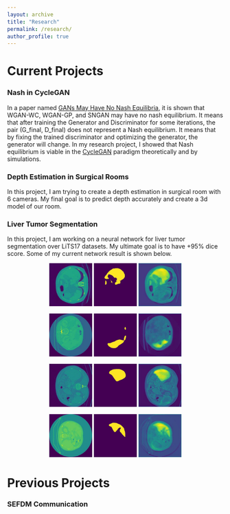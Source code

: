 ```yaml
---
layout: archive
title: "Research"
permalink: /research/
author_profile: true
---
```

# **Current Projects**

### **Nash in CycleGAN**
In a paper named [GANs May Have No Nash Equilibria](https://arxiv.org/pdf/2002.09124.pdf), it is shown that WGAN-WC, WGAN-GP, and SNGAN may have no nash equilibrium. It means that after training the Generator and Discriminator for some iterations, the pair (G_final, D_final) does not represent a Nash equilibrium. It means that by fixing the trained discriminator and optimizing the generator, the generator will change. In my research project, I showed that Nash equilibrium is viable in the [CycleGAN](https://arxiv.org/pdf/1703.10593.pdf) paradigm theoretically and by simulations. 

### **Depth Estimation in Surgical Rooms**
In this project, I am trying to create a depth estimation in surgical room with 6 cameras. My final goal is to predict depth accurately and create a 3d model of our room.

### **Liver Tumor Segmentation**
In this project, I am working on a neural network for liver tumor segmentation over LiTS17 datasets. My ultimate goal is to have +95% dice score. Some of my current network result is shown below. 

<p align="center">
  <img src="../images/Lits/0_image.jpg" width="100">
  <img src="../images/Lits/0_label.jpg" width="100">
  <img src="../images/Lits/0_output_model.jpg" width="100">
</p>
<p align="center">
  <img src="../images/Lits/1_image.jpg" width="100">
  <img src="../images/Lits/1_label.jpg" width="100">
  <img src="../images/Lits/1_output_model.jpg" width="100">
</p>
<p align="center">
  <img src="../images/Lits/2_image.jpg" width="100">
  <img src="../images/Lits/2_label.jpg" width="100">
  <img src="../images/Lits/2_output_model.jpg" width="100">
</p>
<p align="center">
  <img src="../images/Lits/3_image.jpg" width="100">
  <img src="../images/Lits/3_label.jpg" width="100">
  <img src="../images/Lits/3_output_model.jpg" width="100">
</p>

# **Previous Projects**
### **SEFDM Communication**
